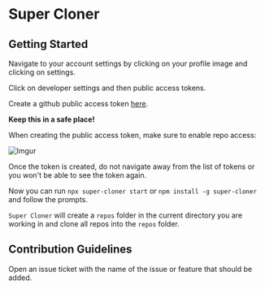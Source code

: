 # Super Cloner

## Getting Started

Navigate to your account settings by clicking on your profile image and clicking on settings.

Click on developer settings and then public access tokens.

Create a github public access token [here](https://git.generalassemb.ly/settings/tokens).

**Keep this in a safe place!**

When creating the public access token, make sure to enable repo access:

![Imgur](https://i.imgur.com/YlYdV6A.png)

Once the token is created, do not navigate away from the list of tokens or you won't be able to see the token again.

Now you can run `npx super-cloner start` or `npm install -g super-cloner` and follow the prompts.

`Super Cloner` will create a `repos` folder in the current directory you are working in and clone all repos into the `repos` folder.

## Contribution Guidelines

Open an issue ticket with the name of the issue or feature that should be added.
